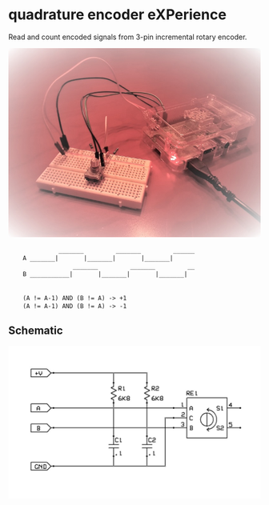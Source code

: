 # quadrature encoder eXPerience
Read and count encoded signals from 3-pin incremental rotary encoder.

![image](experience-image.jpg)

                  _______         _______         ______
        A _______|       |_______|       |_______|
                      _______         _______         __      
        B ___________|       |_______|       |_______|  


        (A != A-1) AND (B != A) -> +1
        (A != A-1) AND (B != A) -> -1


## Schematic
![schematic](experience-sch.jpg)
